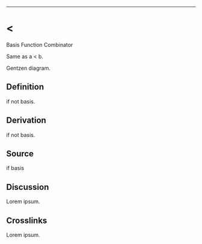 ------------------------------------------------------------------------

# \<

Basis Function Combinator

Same as a \< b.

Gentzen diagram.

## Definition

if not basis.

## Derivation

if not basis.

## Source

if basis

## Discussion

Lorem ipsum.

## Crosslinks

Lorem ipsum.
